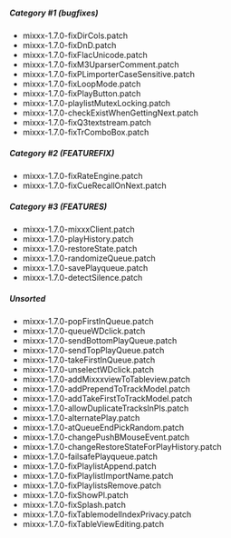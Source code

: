 ##### Category \#1 (bugfixes)

  - mixxx-1.7.0-fixDirCols.patch 
  - mixxx-1.7.0-fixDnD.patch
  - mixxx-1.7.0-fixFlacUnicode.patch
  - mixxx-1.7.0-fixM3UparserComment.patch
  - mixxx-1.7.0-fixPLimporterCaseSensitive.patch
  - mixxx-1.7.0-fixLoopMode.patch 
  - mixxx-1.7.0-fixPlayButton.patch
  - mixxx-1.7.0-playlistMutexLocking.patch
  - mixxx-1.7.0-checkExistWhenGettingNext.patch
  - mixxx-1.7.0-fixQ3textstream.patch
  - mixxx-1.7.0-fixTrComboBox.patch

##### Category \#2 (FEATUREFIX)

  - mixxx-1.7.0-fixRateEngine.patch
  - mixxx-1.7.0-fixCueRecallOnNext.patch

##### Category \#3 (FEATURES)

  - mixxx-1.7.0-mixxxClient.patch
  - mixxx-1.7.0-playHistory.patch
  - mixxx-1.7.0-restoreState.patch 
  - mixxx-1.7.0-randomizeQueue.patch
  - mixxx-1.7.0-savePlayqueue.patch
  - mixxx-1.7.0-detectSilence.patch

##### Unsorted

  - mixxx-1.7.0-popFirstInQueue.patch
  - mixxx-1.7.0-queueWDclick.patch
  - mixxx-1.7.0-sendBottomPlayQueue.patch
  - mixxx-1.7.0-sendTopPlayQueue.patch
  - mixxx-1.7.0-takeFirstInQueue.patch
  - mixxx-1.7.0-unselectWDclick.patch
  - mixxx-1.7.0-addMixxxviewToTableview.patch
  - mixxx-1.7.0-addPrependToTrackModel.patch 
  - mixxx-1.7.0-addTakeFirstToTrackModel.patch 
  - mixxx-1.7.0-allowDuplicateTracksInPls.patch
  - mixxx-1.7.0-alternatePlay.patch
  - mixxx-1.7.0-atQueueEndPickRandom.patch 
  - mixxx-1.7.0-changePushBMouseEvent.patch
  - mixxx-1.7.0-changeRestoreStateForPlayHistory.patch
  - mixxx-1.7.0-failsafePlayqueue.patch
  - mixxx-1.7.0-fixPlaylistAppend.patch
  - mixxx-1.7.0-fixPlaylistImportName.patch
  - mixxx-1.7.0-fixPlaylistsRemove.patch
  - mixxx-1.7.0-fixShowPl.patch
  - mixxx-1.7.0-fixSplash.patch
  - mixxx-1.7.0-fixTablemodelIndexPrivacy.patch
  - mixxx-1.7.0-fixTableViewEditing.patch
